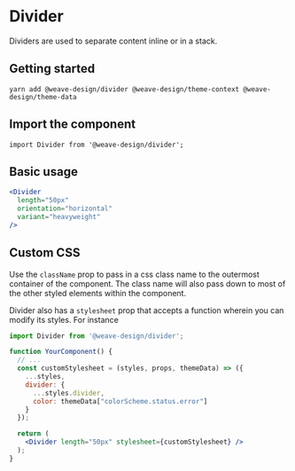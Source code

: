 # Divider

Dividers are used to separate content inline or in a stack. 

## Getting started

```
yarn add @weave-design/divider @weave-design/theme-context @weave-design/theme-data
```

## Import the component

```
import Divider from '@weave-design/divider';
```

## Basic usage

```jsx
<Divider
  length="50px"
  orientation="horizontal"
  variant="heavyweight"
/>
```
## Custom CSS

Use the `className` prop to pass in a css class name to the outermost container of the component. The class name will also pass down to most of the other styled elements within the component.

Divider also has a `stylesheet` prop that accepts a function wherein you can modify its styles. For instance

```jsx
import Divider from '@weave-design/divider';

function YourComponent() {
  // ...
  const customStylesheet = (styles, props, themeData) => ({
    ...styles,
    divider: {
      ...styles.divider,
      color: themeData["colorScheme.status.error"]
    }
  });

  return (
    <Divider length="50px" stylesheet={customStylesheet} />
  );
}
```
